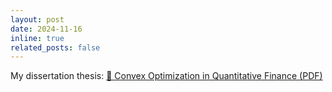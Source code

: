 ```yaml
---
layout: post
date: 2024-11-16 
inline: true
related_posts: false
---
```

My dissertation thesis:
[📄 Convex Optimization in Quantitative Finance (PDF)](/assets/pdfs/convex_thesis.pdf)


